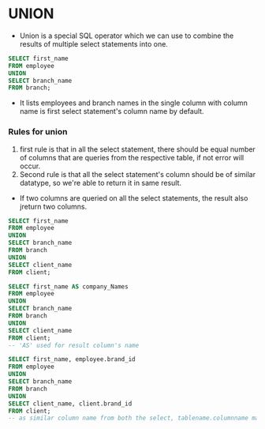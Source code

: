 # UNION
- Union is a special SQL operator which we can use to combine the results of multiple select statements into one.
```SQL
SELECT first_name
FROM employee
UNION
SELECT branch_name
FROM branch;
```
- It lists employees and branch names in the single column with column name is first select statement's column name by default.
### Rules for union
1. first rule is that in all the select statement, there should be equal number of columns that are queries from the respective table, if not error will occur.
2. Second rule is that all the select statement's column should be of similar datatype, so we're able to return it in same result.
- If two columns are queried on all the select statements, the result also jreturn two columns.
```SQL
SELECT first_name
FROM employee
UNION
SELECT branch_name
FROM branch
UNION
SELECT client_name
FROM client;
```

```SQL
SELECT first_name AS company_Names
FROM employee
UNION
SELECT branch_name
FROM branch
UNION
SELECT client_name
FROM client;
-- 'AS' used for result column's name
```
```SQL
SELECT first_name, employee.brand_id
FROM employee
UNION
SELECT branch_name
FROM branch
UNION
SELECT client_name, client.brand_id
FROM client;
-- as similar column name from both the select, tablename.columnname makes it more readable and avoids any circumstances
```
